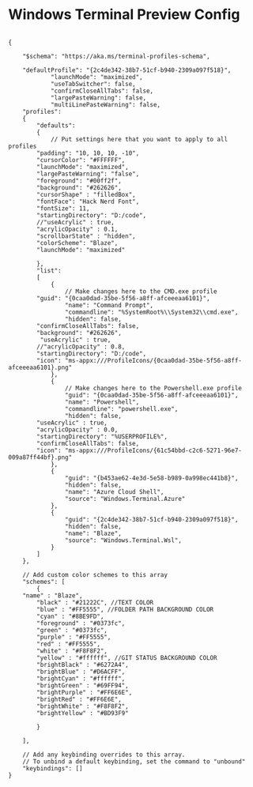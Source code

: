 # Windows Terminal Preview Config

<pre><code>
{
	
    "$schema": "https://aka.ms/terminal-profiles-schema",
    
    "defaultProfile": "{2c4de342-38b7-51cf-b940-2309a097f518}",
			"launchMode": "maximized",
			"useTabSwitcher": false,
			"confirmCloseAllTabs": false,
			"largePasteWarning": false,
			"multiLinePasteWarning": false,
    "profiles":
    {
        "defaults":
        {
            // Put settings here that you want to apply to all profiles
		"padding": "10, 10, 10, -10",
		"cursorColor": "#FFFFFF",
		"launchMode": "maximized",
		"largePasteWarning": "false",
		"foreground": "#00ff2f", 	
		"background": "#262626",
		"cursorShape" : "filledBox",  
   		"fontFace": "Hack Nerd Font",
		"fontSize": 11,
		"startingDirectory": "D:/code",
		//"useAcrylic" : true,
		"acrylicOpacity" : 0.1,
		"scrollbarState" : "hidden",
		"colorScheme": "Blaze",
		"launchMode": "maximized"
		
        },
        "list":
        [
            {
                // Make changes here to the CMD.exe profile
		"guid": "{0caa0dad-35be-5f56-a8ff-afceeeaa6101}",
            	"name": "Command Prompt",
            	"commandline": "%SystemRoot%\\System32\\cmd.exe",
                "hidden": false,
		"confirmCloseAllTabs": false,
		"background": "#262626",
		 "useAcrylic" : true,
		//"acrylicOpacity" : 0.8,
		"startingDirectory": "D:/code",
		"icon": "ms-appx:///ProfileIcons/{0caa0dad-35be-5f56-a8ff-afceeeaa6101}.png"
            },
            {
                // Make changes here to the Powershell.exe profile
                "guid": "{0caa0dad-35be-5f56-a8ff-afceeeaa6101}",
                "name": "Powershell",
                "commandline": "powershell.exe",
                "hidden": false,
		"useAcrylic" : true,
		"acrylicOpacity" : 0.0,
		"startingDirectory": "%USERPROFILE%",
		"confirmCloseAllTabs": false,
		"icon": "ms-appx:///ProfileIcons/{61c54bbd-c2c6-5271-96e7-009a87ff44bf}.png"
            },
            {
                "guid": "{b453ae62-4e3d-5e58-b989-0a998ec441b8}",
                "hidden": false,
                "name": "Azure Cloud Shell",
                "source": "Windows.Terminal.Azure"
            },
            {
                "guid": "{2c4de342-38b7-51cf-b940-2309a097f518}",
                "hidden": false,
                "name": "Blaze",
                "source": "Windows.Terminal.Wsl",
            }
        ]
    },

    // Add custom color schemes to this array
    "schemes": [
		{	
	"name" : "Blaze",
        "black" : "#21222C", //TEXT COLOR
        "blue" : "#FF5555", //FOLDER PATH BACKGROUND COLOR
        "cyan" : "#8BE9FD",
        "foreground" : "#0373fc",
        "green" : "#0373fc",
        "purple" : "#FF5555",
        "red" : "#FF5555",
        "white" : "#F8F8F2",
        "yellow" : "#ffffff", //GIT STATUS BACKGROUND COLOR
        "brightBlack" : "#6272A4",
        "brightBlue" : "#D6ACFF",
        "brightCyan" : "#ffffff",
        "brightGreen" : "#69FF94",
        "brightPurple" : "#FF6E6E",
        "brightRed" : "#FF6E6E",
        "brightWhite" : "#F8F8F2",
        "brightYellow" : "#BD93F9" 

		}

	],

    // Add any keybinding overrides to this array.
    // To unbind a default keybinding, set the command to "unbound"
    "keybindings": []
}

</code></pre>

